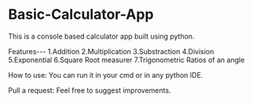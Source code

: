 # Basic-Calculator-App
This is a console based calculator app built using python.

Features---
1.Addition
2.Multiplication
3.Substraction
4.Division
5.Exponential
6.Square Root measurer
7.Trigonometric Ratios of an angle

How to use:
You can run it in your cmd or in any python IDE.

Pull a request:
Feel free to suggest improvements.
